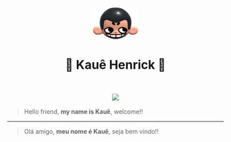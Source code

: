 <div align="center">
  <img height="75px" src="khicon.png" alt="logo">
  <h1 align="center">👾 Kauê Henrick 🫣</h1>
  
</div>
<br>
<p align="center">
  <img src="https://skillicons.dev/icons?i=html,css,javascript,nodejs,nextjs,react,vuejs,tailwind"/>
</p>

> Hello friend, **my name is Kauê**, welcome!!

---

> Olá amigo, **meu nome é Kauê**, seja bem vindo!!
